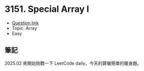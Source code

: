 # 3151. Special Array I

- [Question link](https://leetcode.com/problems/special-array-i)
- Topic: Array
- Easy

## 筆記

2025.02 來開始挑戰一下 LeetCode daily，今天的算蠻簡單的暖身題。

